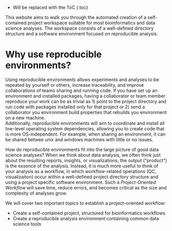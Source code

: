 * Will be replaced with the ToC
{:toc}

This website aims to walk you through the automated creation of a self-contained project workspace suitable for most bioinformatics and data science analyses. The workspace consists of a well-defined directory structure and a software environment focused on reproducible analysis.

# Why use reproducible environments?
Using reproducible environments allows experiments and analyses to be repeated by yourself or others, increase traceability, and improve collaborations of teams sharing and running code. If you have set up an environment and installed packages, having a collaborator or team member reproduce your work can be as trivial as 1) point to the project directory and run code with packages installed only for that project or 2) send a collaborator you environment build properties that rebuilds you environment on a new machine.<br/>
Additionally, reproducible environments will aim to coordinate and install all low-level operating system dependencies, allowing you to create code that is more OS-independent. For example, when sharing an environment, it can be shared betwee unix and windows machines with little or no issues.

How do reproducible environments fit into the large picture of good data science analyses?
When we think about data analysis, we often think just about the resulting reports, insights, or visualizations; the output ("product") is the essence of the analysis. Instead, it is much more useful to think of your analysis as a workflow, in which workflow-related operations (QC, visualizaiton) occur within a well-defined project directory structure and using a project specific software environment. Such a _Project-Oriented Workflow_ will save time, reduce errors, and becomes critical as the size and complexity of analyses grow.

We will cover two important topics to establish a project-oriented workflow:
- Create a self-contained project, structured for bioinformatics workflows
- Create a reproducible analysis environment containing common data science tools
